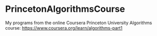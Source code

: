 # PrincetonAlgorithmsCourse
My programs from the online Coursera Princeton University Algorithms course: https://www.coursera.org/learn/algorithms-part1
